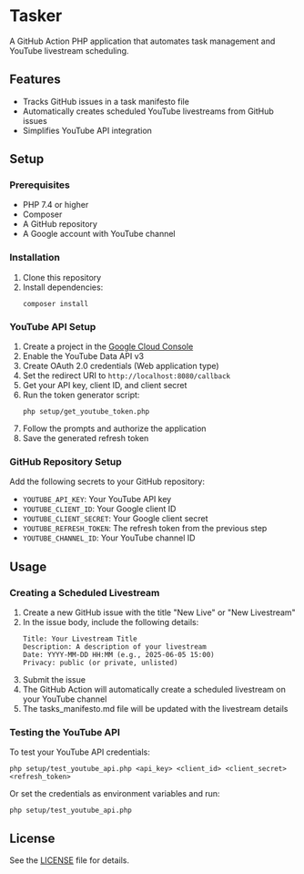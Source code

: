 # Tasker

A GitHub Action PHP application that automates task management and YouTube livestream scheduling.

## Features

- Tracks GitHub issues in a task manifesto file
- Automatically creates scheduled YouTube livestreams from GitHub issues
- Simplifies YouTube API integration

## Setup

### Prerequisites

- PHP 7.4 or higher
- Composer
- A GitHub repository
- A Google account with YouTube channel

### Installation

1. Clone this repository
2. Install dependencies:
   ```
   composer install
   ```

### YouTube API Setup

1. Create a project in the [Google Cloud Console](https://console.cloud.google.com/)
2. Enable the YouTube Data API v3
3. Create OAuth 2.0 credentials (Web application type)
4. Set the redirect URI to `http://localhost:8080/callback`
5. Get your API key, client ID, and client secret
6. Run the token generator script:
   ```
   php setup/get_youtube_token.php
   ```
7. Follow the prompts and authorize the application
8. Save the generated refresh token

### GitHub Repository Setup

Add the following secrets to your GitHub repository:

- `YOUTUBE_API_KEY`: Your YouTube API key
- `YOUTUBE_CLIENT_ID`: Your Google client ID
- `YOUTUBE_CLIENT_SECRET`: Your Google client secret
- `YOUTUBE_REFRESH_TOKEN`: The refresh token from the previous step
- `YOUTUBE_CHANNEL_ID`: Your YouTube channel ID

## Usage

### Creating a Scheduled Livestream

1. Create a new GitHub issue with the title "New Live" or "New Livestream"
2. In the issue body, include the following details:
   ```
   Title: Your Livestream Title
   Description: A description of your livestream
   Date: YYYY-MM-DD HH:MM (e.g., 2025-06-05 15:00)
   Privacy: public (or private, unlisted)
   ```
3. Submit the issue
4. The GitHub Action will automatically create a scheduled livestream on your YouTube channel
5. The tasks_manifesto.md file will be updated with the livestream details

### Testing the YouTube API

To test your YouTube API credentials:

```
php setup/test_youtube_api.php <api_key> <client_id> <client_secret> <refresh_token>
```

Or set the credentials as environment variables and run:

```
php setup/test_youtube_api.php
```

## License

See the [LICENSE](LICENSE) file for details.